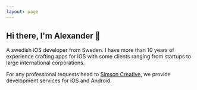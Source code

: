 ```yaml
---
layout: page
---
```


## Hi there, I'm Alexander 👋

A swedish iOS developer from Sweden. I have more than 10 years of experience crafting apps for iOS with some clients ranging from startups to large international corporations.

For any professional requests head to [Simson Creative](https://simsons.se), we provide development services for iOS and Android.
